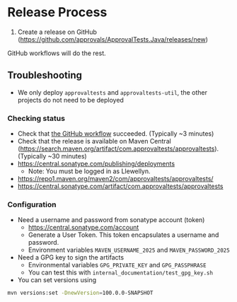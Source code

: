 # Release Process

1. Create a release on GitHub (https://github.com/approvals/ApprovalTests.Java/releases/new)

GitHub workflows will do the rest.

## Troubleshooting

- We only deploy `approvaltests` and `approvaltests-util`, the other projects do not need to be deployed

### Checking status

- Check that [the GitHub workflow](https://github.com/approvals/ApprovalTests.Java/actions/workflows/release.yml) succeeded. (Typically ~3 minutes)
- Check that the release is available on Maven Central (https://search.maven.org/artifact/com.approvaltests/approvaltests). (Typically ~30 minutes)
- https://central.sonatype.com/publishing/deployments
  - Note: You must be logged in as Llewellyn.
- https://repo1.maven.org/maven2/com/approvaltests/approvaltests/
- https://central.sonatype.com/artifact/com.approvaltests/approvaltests

### Configuration

- Need a username and password from sonatype account (token)
  - https://central.sonatype.com/account
  - Generate a User Token. This token encapsulates a username and password.
  - Environment variables `MAVEN_USERNAME_2025` and `MAVEN_PASSWORD_2025`
- Need a GPG key to sign the artifacts
  - Environmental variables `GPG_PRIVATE_KEY` and `GPG_PASSPHRASE`
  - You can test this with `internal_documentation/test_gpg_key.sh`
- You can set versions using 
```sh
mvn versions:set -DnewVersion=100.0.0-SNAPSHOT
```

